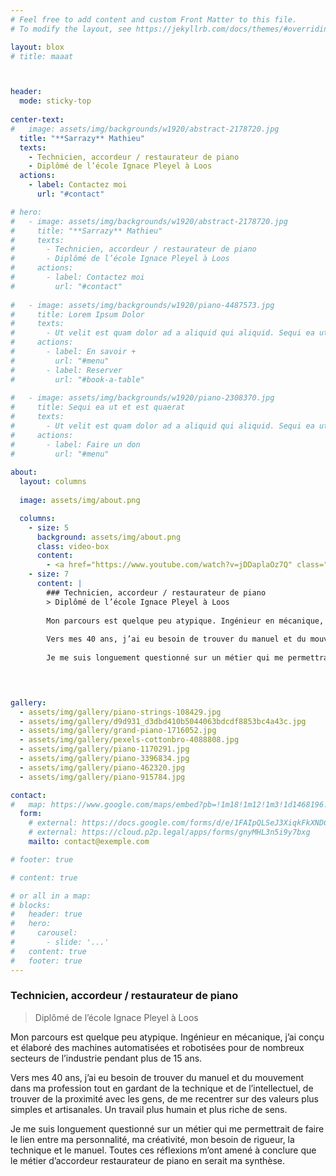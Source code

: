 ```yaml
---
# Feel free to add content and custom Front Matter to this file.
# To modify the layout, see https://jekyllrb.com/docs/themes/#overriding-theme-defaults

layout: blox
# title: maaat



header:
  mode: sticky-top
  
center-text:
#   image: assets/img/backgrounds/w1920/abstract-2178720.jpg
  title: "**Sarrazy** Mathieu"
  texts:
    - Technicien, accordeur / restaurateur de piano
    - Diplômé de l’école Ignace Pleyel à Loos
  actions:
    - label: Contactez moi
      url: "#contact"  

# hero:
#   - image: assets/img/backgrounds/w1920/abstract-2178720.jpg
#     title: "**Sarrazy** Mathieu"
#     texts:
#       - Technicien, accordeur / restaurateur de piano
#       - Diplômé de l’école Ignace Pleyel à Loos
#     actions:
#       - label: Contactez moi
#         url: "#contact"
  
#   - image: assets/img/backgrounds/w1920/piano-4487573.jpg
#     title: Lorem Ipsum Dolor
#     texts:
#       - Ut velit est quam dolor ad a aliquid qui aliquid. Sequi ea ut et est quaerat sequi nihil ut aliquam. Occaecati alias dolorem mollitia ut. Similique ea voluptatem. Esse doloremque accusamus repellendus deleniti vel. Minus et tempore modi architecto.
#     actions:
#       - label: En savoir +
#         url: "#menu"
#       - label: Reserver
#         url: "#book-a-table"
  
#   - image: assets/img/backgrounds/w1920/piano-2308370.jpg
#     title: Sequi ea ut et est quaerat
#     texts:
#       - Ut velit est quam dolor ad a aliquid qui aliquid. Sequi ea ut et est quaerat sequi nihil ut aliquam. Occaecati alias dolorem mollitia ut. Similique ea voluptatem. Esse doloremque accusamus repellendus deleniti vel. Minus et tempore modi architecto.
#     actions:
#       - label: Faire un don
#         url: "#menu"
  
about:
  layout: columns
  
  image: assets/img/about.png

  columns:
    - size: 5
      background: assets/img/about.png
      class: video-box
      content:
        - <a href="https://www.youtube.com/watch?v=jDDaplaOz7Q" class="venobox play-btn mb-4" data-vbtype="video" data-autoplay="true"></a>
    - size: 7
      content: |
        ### Technicien, accordeur / restaurateur de piano
        > Diplômé de l’école Ignace Pleyel à Loos
        
        Mon parcours est quelque peu atypique. Ingénieur en mécanique, j’ai conçu et élaboré des machines automatisées et robotisées pour de nombreux secteurs de l’industrie pendant plus de 15 ans.
        
        Vers mes 40 ans, j’ai eu besoin de trouver du manuel et du mouvement dans ma profession tout en gardant de la technique et de l’intellectuel, de trouver de la proximité avec les gens, de me recentrer sur des valeurs plus simples et artisanales. Un travail plus humain et plus riche de sens.
        
        Je me suis longuement questionné sur un métier qui me permettrait de faire le lien entre ma personnalité, ma créativité, mon besoin de rigueur, la technique et le manuel. Toutes ces réflexions m’ont amené à conclure que le métier d’accordeur restaurateur de piano en serait ma synthèse.


  

gallery:
  - assets/img/gallery/piano-strings-108429.jpg
  - assets/img/gallery/d9d931_d3dbd410b5044063bdcdf8853bc4a43c.jpg
  - assets/img/gallery/grand-piano-1716052.jpg
  - assets/img/gallery/pexels-cottonbro-4088808.jpg
  - assets/img/gallery/piano-1170291.jpg
  - assets/img/gallery/piano-3396834.jpg
  - assets/img/gallery/piano-462320.jpg
  - assets/img/gallery/piano-915784.jpg

contact:
#   map: https://www.google.com/maps/embed?pb=!1m18!1m12!1m3!1d1468196.3362798623!2d4.853396502545295!3d44.05091722310776!2m3!1f0!2f0!3f0!3m2!1i1024!2i768!4f13.1!3m3!1m2!1s0x12b668198af953ad%3A0xb71690263d16d1a7!2sProvence-Alpes-C%C3%B4te%20d&#39;Azur!5e0!3m2!1sfr!2sfr!4v1615932586366!5m2!1sfr!2sfr
  form:
    # external: https://docs.google.com/forms/d/e/1FAIpQLSeJ3XiqkFkXNDCgGeC3CXIov9JMhvVMYz9THLpwqCYZkSOKwQ/viewform?embedded=true
    # external: https://cloud.p2p.legal/apps/forms/gnyMHL3n5i9y7bxg
    mailto: contact@exemple.com

# footer: true

# content: true

# or all in a map:
# blocks:
#   header: true
#   hero:
#     carousel:
#       - slide: '...'
#   content: true
#   footer: true
---
```




### Technicien, accordeur / restaurateur de piano
> Diplômé de l’école Ignace Pleyel à Loos 

Mon parcours est quelque peu atypique. Ingénieur en mécanique, j’ai conçu et élaboré des machines automatisées et robotisées pour de nombreux secteurs de l’industrie pendant plus de 15 ans. 

Vers mes 40 ans, j’ai eu besoin de trouver du manuel et du mouvement dans ma profession tout en gardant de la technique et de l’intellectuel, de trouver de la proximité avec les gens, de me recentrer sur des valeurs plus simples et artisanales. Un travail plus humain et plus riche de sens. 

Je me suis longuement questionné sur un métier qui me permettrait de faire le lien entre ma personnalité, ma créativité, mon besoin de rigueur, la technique et le manuel. Toutes ces réflexions m’ont amené à conclure que le métier d’accordeur restaurateur de piano en serait ma synthèse.
